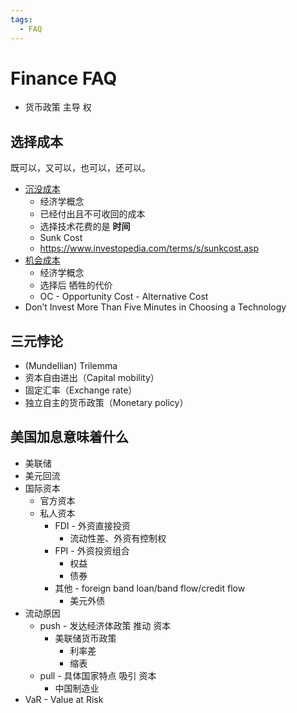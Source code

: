 ```yaml
---
tags:
  - FAQ
---
```


# Finance FAQ

- 货币政策 主导 权

## 选择成本

既可以，又可以，也可以，还可以。

- [沉没成本](https://zh.wikipedia.org/wiki/沉没成本)
  - 经济学概念
  - 已经付出且不可收回的成本
  - 选择技术花费的是 **时间**
  - Sunk Cost
  - https://www.investopedia.com/terms/s/sunkcost.asp
- [机会成本](https://zh.wikipedia.org/wiki/机会成本)
  - 经济学概念
  - 选择后 牺牲的代价
  - OC - Opportunity Cost - Alternative Cost
- Don’t Invest More Than Five Minutes in Choosing a Technology

## 三元悖论

- (Mundellian) Trilemma
- 资本自由进出（Capital mobility）
- 固定汇率（Exchange rate）
- 独立自主的货币政策（Monetary policy）

## 美国加息意味着什么

- 美联储
- 美元回流
- 国际资本
  - 官方资本
  - 私人资本
    - FDI - 外资直接投资
      - 流动性差、外资有控制权
    - FPI - 外资投资组合
      - 权益
      - 债券
    - 其他 - foreign band loan/band flow/credit flow
      - 美元外债
- 流动原因
  - push - 发达经济体政策 推动 资本
    - 美联储货币政策
      - 利率差
      - 缩表
  - pull - 具体国家特点 吸引 资本
    - 中国制造业
- VaR - Value at Risk
